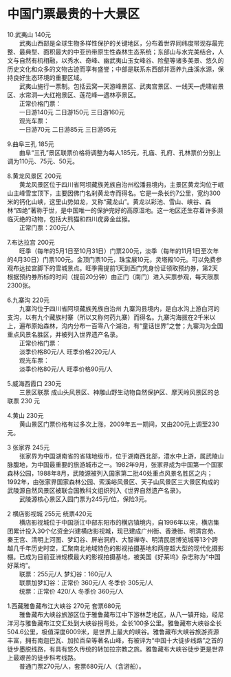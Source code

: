 # 中国门票最贵的十大景区  
10.武夷山 140元  
&emsp;&emsp;武夷山西部是全球生物多样性保护的关键地区，分布着世界同纬度带现存最完整、最典型、面积最大的中亚热带原生性森林生态系统；东部山与水完美结合，人文与自然有机相融，以秀水、奇峰、幽武夷山玉女峰谷、险壑等诸多美景、悠久的历史文化和众多的文物古迹而享有盛誉；中部是联系东西部并涵养九曲溪水源，保持良好生态环境的重要区域。  
&emsp;&emsp;武夷山施行一票制。包括云窝—天游峰景区、武夷宫景区、一线天—虎啸岩景区、水帘洞—大红袍景区、莲花峰—遇林亭景区。  
&emsp;&emsp;正常价格门票：  
&emsp;&emsp;一日游140元 二日游150元 三日游160元  
&emsp;&emsp;观光车票：  
&emsp;&emsp;一日游70元 二日游85元 三日游95元  

9.曲阜三孔 185元  
&emsp;&emsp;曲阜“三孔”景区联票价格将调整为每人185元，孔庙、孔府、孔林票价分别上调为110元、75元、50元。  

8.黄龙风景区 200元  
&emsp;&emsp;黄龙风景区位于四川省阿坝藏族羌族自治州松潘县境内，主景区黄龙沟位于岷山主峰雪宝顶下，主要因佛门名刹黄龙寺而得名。它是一条长约7公里，宽约300米的钙化山峡，这里山势如龙，又称“藏龙山”。黄龙以彩池、雪山、峡谷、森林“四绝”著称于世，是中国唯一的保护完好的高原湿地。这一地区还生存着许多濒临灭绝的动物，包括大熊猫和四川疣鼻金丝猴。  
&emsp;&emsp;正常门票：200元/人  

7.布达拉宫 200元  
&emsp;&emsp;旺季（每年的5月1日至10月31日）门票200元，淡季（每年的11月1日至次年的4月30日）门票100元。金顶门票10元，珠宝展10元，灵塔殿10元。可以免费参观布达拉宫脚下的雪城景点。旺季需提前1天到西门凭身份证领取预约券，第2天根据预约券所标的时间（提前20分钟）由正门（南门）进入买票参观，每天限票2300张。  

6.九寨沟 220元  
&emsp;&emsp;九寨沟位于四川省阿坝藏族羌族自治州 九寨沟县境内，是白水沟上游白河的支沟，以有九个藏族村寨（所以又称何药九寨）而得名。九寨沟海拔在2千米以上，遍布原始森林，沟内分布一百零八个湖泊，有“童话世界”之誉；九寨沟为全国重点风景名胜区，并被列入世界遗产名录。  
&emsp;&emsp;正常价格门票：  
&emsp;&emsp;淡季价格80元/人 旺季价格220元/人  
&emsp;&emsp;观光车票：  
&emsp;&emsp;淡季价格80元/人 旺季价格90元/人  

5.威海西霞口 230元  
&emsp;&emsp;三景区联票 成山头风景区、神雕山野生动物自然保护区、摩天岭风景区的总联票 230 元  

4.黄山 230元  
&emsp;&emsp;黄山景区门票价格有过多次上涨，2009年五一期间，又由200元上调至230元。  

3 张家界 245元  
&emsp;&emsp;张家界为中国湖南省的省辖地级市，位于湖南西北部，澧水中上游，属武陵山脉腹地，为中国最重要的旅游城市之一。1982年9月，张家界成为中国第一个国家森林公园，1988年8月，武陵源被列入国家第二批40处重点风景名胜区之内；1992年，由张家界国家森林公园、索溪峪风景区、天子山风景区三大景区构成的武陵源自然风景区被联合国教科文组织列入《世界自然遗产名录》。  
&emsp;&emsp;武陵源核心景区入园门票为245元/位，保险3元。  

2 横店影视城 255元 统票420元  
&emsp;&emsp;横店影视城位于中国浙江中部东阳市的横店镇境内，自1996年以来，横店集团累计投入30个亿资金兴建横店影视城，现已建成广州街、香港街、明清宫苑、秦王宫、清明上河图、梦幻谷、屏岩洞府、大智禅寺、明清民居博览城等13个跨越几千年历史时空，汇聚南北地域特色的影视拍摄基地和两座超大型的现代化摄影棚。已成为目前亚洲规模最大的影视拍摄基地，被美国《好莱坞》杂志称为“中国好莱坞”。  
&emsp;&emsp;联票：255元/人 梦幻谷：160元/人  
&emsp;&emsp;联票加梦幻谷：正常价 360元/人 冬季价 305元/人  
&emsp;&emsp;统票：正常价 420/人 冬季价 360元/人  

1.西藏雅鲁藏布江大峡谷 270元 套票680元  
&emsp;&emsp;雅鲁藏布大峡谷旅游区位于雅鲁藏布江中下游林芝地区，从八一镇开始，经尼洋河与雅鲁藏布江交汇处到大峡谷拐弯处，全长100多公里。雅鲁藏布大峡谷全长504.6公里，极值深度6009米，是世界上最大的峡谷。雅鲁藏布大峡谷旅游资源丰富，拥有南迦巴瓦、加拉百垒等著名山峰，有被评为“中国十大徒步线路”之首的徒步墨脱线路，有具有悠久传统的转加拉宗教之旅。雅鲁藏布大峡谷徒步更是世界上最艰苦的徒步科考线路。  
&emsp;&emsp;普通门票270元/人，套票680元/人（含游船）。  